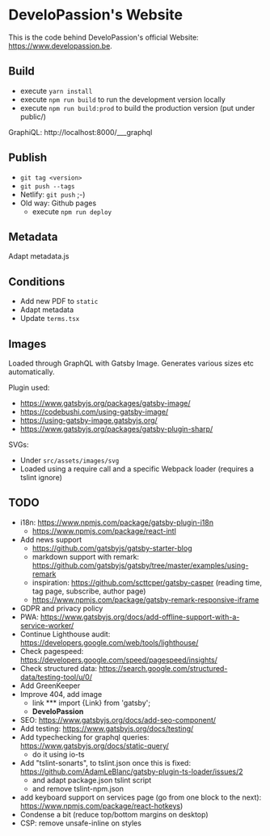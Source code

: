 # DeveloPassion's Website

This is the code behind DeveloPassion's official Website: https://www.developassion.be.

## Build

* execute `yarn install`
* execute `npm run build` to run the development version locally
* execute `npm run build:prod` to build the production version (put under public/)

GraphiQL: http://localhost:8000/___graphql

## Publish

* `git tag <version>`
* `git push --tags`
* Netlify: `git push` ;-)
* Old way: Github pages
  * execute `npm run deploy`

## Metadata

Adapt metadata.js

## Conditions

* Add new PDF to `static`
* Adapt metadata
* Update `terms.tsx`

## Images

Loaded through GraphQL with Gatsby Image. Generates various sizes etc automatically.

Plugin used:

* https://www.gatsbyjs.org/packages/gatsby-image/
* https://codebushi.com/using-gatsby-image/
* https://using-gatsby-image.gatsbyjs.org/
* https://www.gatsbyjs.org/packages/gatsby-plugin-sharp/

SVGs:

* Under `src/assets/images/svg`
* Loaded using a require call and a specific Webpack loader (requires a tslint ignore)

## TODO

* i18n: https://www.npmjs.com/package/gatsby-plugin-i18n
  * https://www.npmjs.com/package/react-intl
* Add news support
  * https://github.com/gatsbyjs/gatsby-starter-blog
  * markdown support with remark: https://github.com/gatsbyjs/gatsby/tree/master/examples/using-remark
  * inspiration: https://github.com/scttcper/gatsby-casper (reading time, tag page, subscribe, author page)
  * https://www.npmjs.com/package/gatsby-remark-responsive-iframe
* GDPR and privacy policy
* PWA: https://www.gatsbyjs.org/docs/add-offline-support-with-a-service-worker/
* Continue Lighthouse audit: https://developers.google.com/web/tools/lighthouse/
* Check pagespeed: https://developers.google.com/speed/pagespeed/insights/
* Check structured data: https://search.google.com/structured-data/testing-tool/u/0/
* Add GreenKeeper
* Improve 404, add image
  * link \*** import {Link} from 'gatsby';
  * <Link to="/" className="logo" aria-label="DeveloPassion company logo"><strong>DeveloPassion</strong></Link>
* SEO: https://www.gatsbyjs.org/docs/add-seo-component/
* Add testing: https://www.gatsbyjs.org/docs/testing/
* Add typechecking for graphql queries: https://www.gatsbyjs.org/docs/static-query/
  * do it using io-ts
* Add "tslint-sonarts", to tslint.json once this is fixed: https://github.com/AdamLeBlanc/gatsby-plugin-ts-loader/issues/2
  * and adapt package.json tslint script
  * and remove tslint-npm.json
* add keyboard support on services page (go from one block to the next): https://www.npmjs.com/package/react-hotkeys)
* Condense a bit (reduce top/bottom margins on desktop)
* CSP: remove unsafe-inline on styles
